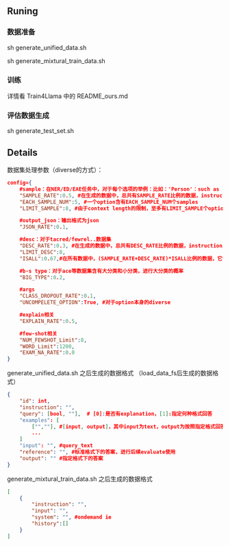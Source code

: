 ## Runing

### 数据准备

sh generate_unified_data.sh

sh generate_mixtural_train_data.sh

### 训练

详情看 Train4Llama 中的 README_ours.md

### 评估数据生成

sh generate_test_set.sh

## Details

数据集处理参数（diverse的方式）：

```json
config={
    #sample：在NER/ED/EAE任务中，对于每个选项的举例：比如：'Person'：such as 'Bob', 'Amy'...
    "SAMPLE_RATE":0.5, #在生成的数据中，总共有SAMPLE_RATE比例的数据，instruction里面含有sample
    "EACH_SAMPLE_NUM":5, #一个option含有EACH_SAMPLE_NUM个samples
    "LIMIT_SAMPLE":8, #由于context length的限制，至多有LIMIT_SAMPLE个option有samples

    #output_json：输出格式为json
    "JSON_RATE":0.1,

    #desc：对于tacred/fewrel..数据集
    "DESC_RATE":0.3, #在生成的数据中，总共有DESC_RATE比例的数据，instruction里面含有option的description
    "LIMIT_DESC":8,
    "ISALL":0.67,#在所有数据中，(SAMPLE_RATE+DESC_RATE)*ISALL比例的数据，它们的每个option都有samples/description

    #b-s type：对于ace等数据集含有大分类和小分类，进行大分类的概率
    "BIG_TYPE":0.2,

    #args
    "CLASS_DROPOUT_RATE":0.1,
    "UNCOMPELETE_OPTION":True, #对于option本身的diverse

    #explain相关
    "EXPLAIN_RATE":0.5,

    #few-shot相关
    "NUM_FEWSHOT_Limit":8,
    "WORD_Limit":1200,
    "EXAM_NA_RATE":0.0
}
```

generate_unified_data.sh 之后生成的数据格式
（load_data_fs后生成的数据格式）

```json
{
    "id": int, 
    "instruction": "", 
    "query": [bool, ""],  # [0]:是否有explanation，[1]:指定何种格式回答
    "examples": [
        ["",""], #[input, output]，其中input为text，output为按照指定格式回答的输出
        ...
    ]
    "input": "", #query_text 
    "reference": "", #标准格式下的答案，进行后续evaluate使用
    "output": "" #指定格式下的答案
}
```

generate_mixtural_train_data.sh 之后生成的数据格式

```json
[
    {
        "instruction": "", 
        "input": "", 
        "system": "", #ondemand ie 
        "history":[]
    }
]
```
